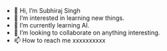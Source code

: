 - 👋 Hi, I’m Subhiraj Singh
- 👀 I’m interested in learning new things.
- 🌱 I’m currently learning AI.
- 💞️ I’m looking to collaborate on anything interesting.
- 📫 How to reach me xxxxxxxxxx

<!---
subhiraj-singh/subhiraj-singh is a ✨ special ✨ repository because its `README.md` (this file) appears on your GitHub profile.
You can click the Preview link to take a look at your changes.
--->
